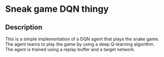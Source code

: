 # Sneak game DQN thingy
## Description
This is a simple implementation of a DQN agent that plays the snake game. The agent learns to play the game by using a deep Q-learning algorithm. The agent is trained using a replay buffer and a target network. 